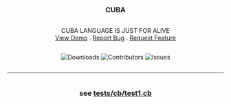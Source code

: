 <br/>
<p align="center">
  <div style="display: flex; align-items: center; justify-content: center; gap: 1rem;">
<!--     <a href="https://github.com/svan9/cuba">
      <img src="https://raw.githubusercontent.com/svan9/cuba-language/master/images/icon.png" alt="Logo" width="30" height="30" style="transform: translateY(7px)">
    </a> -->
    <h3 align="center">CUBA</h3>
  </div>
  <p align="center">
    CUBA LANGUAGE IS JUST FOR ALIVE
    <br/>
    <a href="https://github.com/svan9/cuba">View Demo</a>
    .
    <a href="https://github.com/svan9/cuba/issues">Report Bug</a>
    .
    <a href="https://github.com/svan9/cuba/issues">Request Feature</a>
  </p>
</p>

<div style="display: flex; align-items: center; justify-content: center">

![Downloads](https://img.shields.io/github/downloads/svan9/cuba/total) ![Contributors](https://img.shields.io/github/contributors/svan9/cuba?color=dark-green) ![Issues](https://img.shields.io/github/issues/svan9/cuba)
 <!-- ![License](https://img.shields.io/github/license/svan9/cuba) -->

</div>

_____
<div style="display: flex; align-items: center; justify-content: center; gap: 1rem;">


### see [tests/cb/test1.cb](./tests/cb/test1.cb)


</div>
